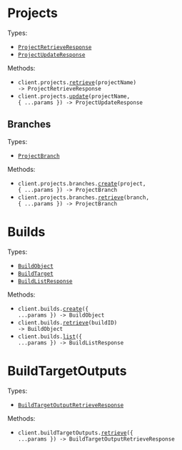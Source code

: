 # Projects

Types:

- <code><a href="./src/resources/projects/projects.ts">ProjectRetrieveResponse</a></code>
- <code><a href="./src/resources/projects/projects.ts">ProjectUpdateResponse</a></code>

Methods:

- <code title="get /v0/projects/{projectName}">client.projects.<a href="./src/resources/projects/projects.ts">retrieve</a>(projectName) -> ProjectRetrieveResponse</code>
- <code title="patch /v0/projects/{projectName}">client.projects.<a href="./src/resources/projects/projects.ts">update</a>(projectName, { ...params }) -> ProjectUpdateResponse</code>

## Branches

Types:

- <code><a href="./src/resources/projects/branches.ts">ProjectBranch</a></code>

Methods:

- <code title="post /v0/projects/{project}/branches">client.projects.branches.<a href="./src/resources/projects/branches.ts">create</a>(project, { ...params }) -> ProjectBranch</code>
- <code title="get /v0/projects/{project}/branches/{branch}">client.projects.branches.<a href="./src/resources/projects/branches.ts">retrieve</a>(branch, { ...params }) -> ProjectBranch</code>

# Builds

Types:

- <code><a href="./src/resources/builds.ts">BuildObject</a></code>
- <code><a href="./src/resources/builds.ts">BuildTarget</a></code>
- <code><a href="./src/resources/builds.ts">BuildListResponse</a></code>

Methods:

- <code title="post /v0/builds">client.builds.<a href="./src/resources/builds.ts">create</a>({ ...params }) -> BuildObject</code>
- <code title="get /v0/builds/{buildId}">client.builds.<a href="./src/resources/builds.ts">retrieve</a>(buildID) -> BuildObject</code>
- <code title="get /v0/builds">client.builds.<a href="./src/resources/builds.ts">list</a>({ ...params }) -> BuildListResponse</code>

# BuildTargetOutputs

Types:

- <code><a href="./src/resources/build-target-outputs.ts">BuildTargetOutputRetrieveResponse</a></code>

Methods:

- <code title="get /v0/build_target_outputs">client.buildTargetOutputs.<a href="./src/resources/build-target-outputs.ts">retrieve</a>({ ...params }) -> BuildTargetOutputRetrieveResponse</code>
